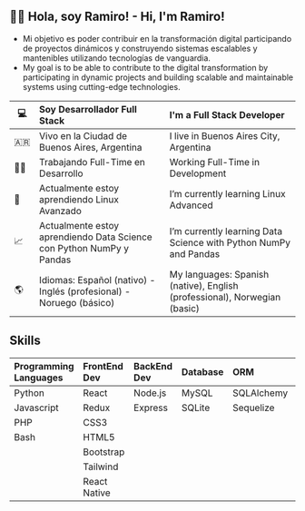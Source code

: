 ## :man_beard: Hola, soy Ramiro! - Hi, I'm Ramiro!
- Mi objetivo es poder contribuir en la transformación digital participando de
proyectos dinámicos y construyendo sistemas escalables y mantenibles
utilizando tecnologías de vanguardia.
- My goal is to be able to contribute to the digital transformation by participating in dynamic projects and building scalable and maintainable systems using cutting-edge technologies.

|:computer:|Soy Desarrollador Full Stack|I'm a Full Stack Developer|
|---|:---|:---|
|:argentina:|Vivo en la Ciudad de Buenos Aires, Argentina|I live in Buenos Aires City, Argentina|
|:man_technologist:|Trabajando Full-Time en Desarrollo|Working Full-Time in Development|
|:open_book:|Actualmente estoy aprendiendo Linux Avanzado|I’m currently learning Linux Advanced|
|:chart_with_upwards_trend:|Actualmente estoy aprendiendo Data Science con Python NumPy y Pandas|I’m currently learning Data Science with Python NumPy and Pandas|
|:earth_americas:|Idiomas: Español (nativo) - Inglés (profesional) - Noruego (básico)|My languages: Spanish (native), English (professional), Norwegian (basic)|

## Skills

|Programming Languages|FrontEnd Dev|BackEnd Dev|Database|ORM|DevOps|Framework|Data Science|Design|Software|
|:---|:---|:---|:---|:---|:---|:---|:---|:---|:---|
|Python|React|Node.js|MySQL|SQLAlchemy|Docker|Django|NumPy|Figma|Postman|
|Javascript|Redux|Express|SQLite|Sequelize|Bash|Symfony|Pandas|CorelDraw|Git|
|PHP|CSS3|||||Laravel|Rhinoceros|Trello|
|Bash|HTML5|||||Flask||VS Code|
||Bootstrap|||||Express|||
||Tailwind||||||||
||React Native||||||||





